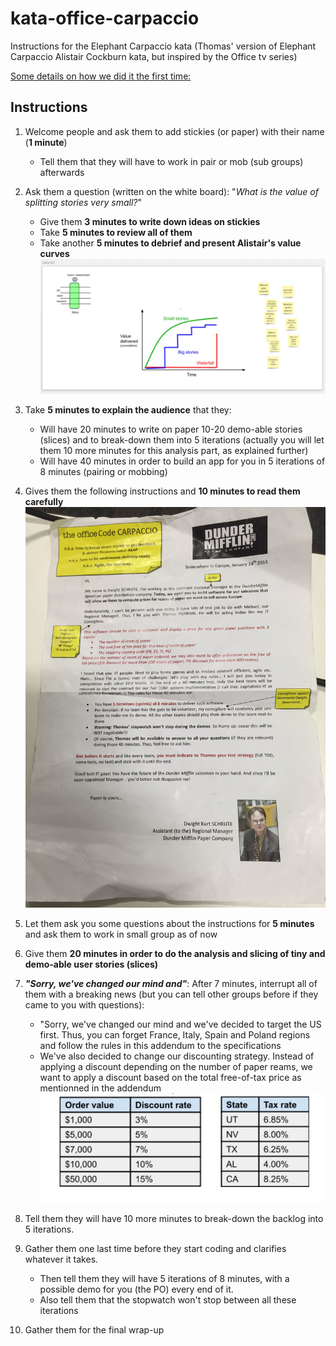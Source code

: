 # kata-office-carpaccio
Instructions for the Elephant Carpaccio kata (Thomas' version of Elephant Carpaccio Alistair Cockburn kata, but inspired by the Office tv series)

[Some details on how we did it the first time:](https://twitter.com/tpierrain/status/1126416897849819136?s=20)

## Instructions

1. Welcome people and ask them to add stickies (or paper) with their name (__1 minute__)
   - Tell them that they will have to work in pair or mob (sub groups) afterwards

1. Ask them a question (written on the white board): "*What is the value of splitting stories very small?*"
   - Give them __3 minutes to write down ideas on stickies__ 
   - Take __5 minutes to review all of them__
   - Take another __5 minutes to debrief and present Alistair's value curves__ 
![initial debrief](./debrief-initial-question.JPG)

1. Take __5 minutes to explain the audience__ that they:
    - Will have 20 minutes to write on paper 10-20 demo-able stories (slices) and to break-down them into 5 iterations (actually you will let them 10 more minutes for this analysis part, as explained further)
    - Will have 40 minutes in order to build an app for you in 5 iterations of 8 minutes (pairing or mobbing)
    
1. Gives them the following instructions and __10 minutes to read them carefully__ 
![The instructions](./The-Office-Code-Carpaccio-Instructions-Thomas-PIERRAIN.jpg)

1. Let them ask you some questions about the instructions for __5 minutes__ and ask them to work in small group as of now

1. Give them __20 minutes in order to do the analysis and slicing of tiny and demo-able user stories (slices)__

1. __*"Sorry, we've changed our mind and"*__: After 7 minutes, interrupt all of them with a breaking news (but you can tell other groups before if they came to you with questions): 
    - "Sorry, we've changed our mind and we've decided to target the US first. Thus, you can forget France, Italy, Spain and Poland regions and follow the rules in this addendum to the specifications
    - We've also decided to change our discounting strategy. Instead of applying a discount depending on the number of paper reams, we want to apply a discount based on the total free-of-tax price as mentionned in the addendum
![addendum](./Specs-addendum.JPG)

1. Tell them they will have 10 more minutes to break-down the backlog into 5 iterations.

1. Gather them one last time before they start coding and clarifies whatever it takes. 
   - Then tell them they will have 5 iterations of 8 minutes, with a possible demo for you (the PO) every end of it.
   - Also tell them that the stopwatch won't stop between all these iterations

1. Gather them for the final wrap-up





